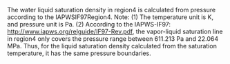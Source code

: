 The water liquid saturation density in region4 is calculated from pressure according to the IAPWSIF97Region4.
Note: (1) The temperature unit is K, and pressure unit is Pa.
(2) According to the IAPWS-IF97: http://www.iapws.org/relguide/IF97-Rev.pdf, the vapor-liquid saturation line in region4 only covers the pressure range between 611.213 Pa and 22.064 MPa. Thus, for the liquid saturation density calculated from the saturation temperature, it has the same pressure boundaries.

